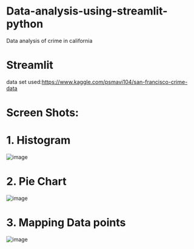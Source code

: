 # Data-analysis-using-streamlit-python
Data analysis of crime in california

# Streamlit

data set used:https://www.kaggle.com/psmavi104/san-francisco-crime-data

# Screen Shots:
# 1. Histogram

![image](https://user-images.githubusercontent.com/64844786/96089292-3fc2de80-0ee4-11eb-8d2b-713e4a26028e.png)

# 2. Pie Chart

![image](https://user-images.githubusercontent.com/64844786/96089316-47828300-0ee4-11eb-8bcd-fce6d2ddf4ea.png)

# 3. Mapping Data points

![image](https://user-images.githubusercontent.com/64844786/96089333-4ea99100-0ee4-11eb-8cc3-14306f028142.png)


